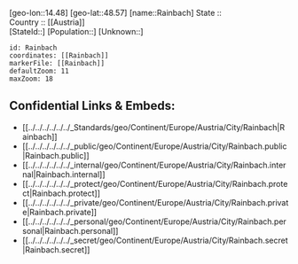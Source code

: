 ﻿---
location: [48.57,14.48] 
mapzoom: [7,12] 
mapmarker: city 
type: City
tags:
- geo/City


SpocWebEntityId: 33620
isDeleted: false
confidential: public

---
[geo-lon::14.48] 
[geo-lat::48.57] 
[name::Rainbach] 
State ::  
Country :: [[Austria]]  
[StateId::] 
[Population::] 
[Unknown::] 


```leaflet
id: Rainbach
coordinates: [[Rainbach]] 
markerFile: [[Rainbach]] 
defaultZoom: 11 
maxZoom: 18
```


## Confidential Links & Embeds: 
- [[../../../../../../_Standards/geo/Continent/Europe/Austria/City/Rainbach|Rainbach]] 
- [[../../../../../../_public/geo/Continent/Europe/Austria/City/Rainbach.public|Rainbach.public]] 
- [[../../../../../../_internal/geo/Continent/Europe/Austria/City/Rainbach.internal|Rainbach.internal]] 
- [[../../../../../../_protect/geo/Continent/Europe/Austria/City/Rainbach.protect|Rainbach.protect]] 
- [[../../../../../../_private/geo/Continent/Europe/Austria/City/Rainbach.private|Rainbach.private]] 
- [[../../../../../../_personal/geo/Continent/Europe/Austria/City/Rainbach.personal|Rainbach.personal]] 
- [[../../../../../../_secret/geo/Continent/Europe/Austria/City/Rainbach.secret|Rainbach.secret]] 
